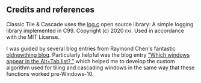 ## Credits and references
Classic Tile & Cascade uses the [log.c](https://github.com/rxi/log.c) open source library:
A simple logging library implemented in C99. Copyright (c) 2020 rxi. Used in accordance with
the MIT License.

 I was guided by several blog entries from Raymond Chen's fantastic [oldnewthing blog](https://devblogs.microsoft.com/oldnewthing/).
 Particularly helpful was the blog entry ["Which windows appear in the Alt+Tab list?,"](https://devblogs.microsoft.com/oldnewthing/20071008-00/?p=24863) 
 which helped me to develop the custom algorithm used for tiling and cascading windows 
 in the same way that these functions worked pre-Windows-10. 